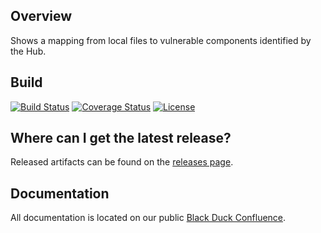 ## Overview ##
Shows a mapping from local files to vulnerable components identified by the Hub.

## Build ##

[![Build Status](https://travis-ci.org/blackducksoftware/hub-sonarqube.svg?branch=master)](https://travis-ci.org/blackducksoftware/hub-sonarqube)
[![Coverage Status](https://coveralls.io/repos/github/blackducksoftware/hub-sonarqube/badge.svg?branch=master)](https://coveralls.io/github/blackducksoftware/hub-sonarqube?branch=master)
[![License](https://img.shields.io/badge/License-Apache%202.0-blue.svg)](https://opensource.org/licenses/Apache-2.0)


## Where can I get the latest release? ##
Released artifacts can be found on the [releases page](https://github.com/blackducksoftware/hub-sonarqube/releases).

## Documentation ##
All documentation is located on our public [Black Duck Confluence](https://blackducksoftware.atlassian.net/wiki/spaces/INTDOCS/pages/49843511/Hub+SonarQube).
